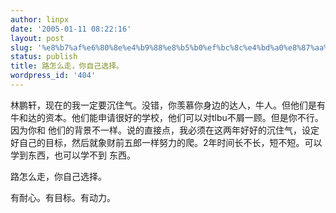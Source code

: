 ```yaml
---
author: linpx
date: '2005-01-11 08:22:16'
layout: post
slug: '%e8%b7%af%e6%80%8e%e4%b9%88%e8%b5%b0%ef%bc%8c%e4%bd%a0%e8%87%aa%e5%b7%b1%e9%80%89%e6%8b%a9%e3%80%82'
status: publish
title: 路怎么走，你自己选择。
wordpress_id: '404'
---
```


林鹏轩，现在的我一定要沉住气。没错，你羡慕你身边的达人，牛人。但他们是有牛和达的资本。他们能申请很好的学校，他们可以对tlbu不屑一顾。但是你不行。因为你和
他们的背景不一样。说的直接点，我必须在这两年好好的沉住气，设定好自己的目标，然后就象财前五郎一样努力的爬。2年时间长不长，短不短。可以学到东西，也可以学不到
东西。

路怎么走，你自己选择。

有耐心。有目标。有动力。

